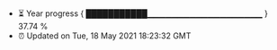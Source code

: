 - ⏳ Year progress { ███████████▁▁▁▁▁▁▁▁▁▁▁▁▁▁▁▁▁▁▁ } 37.74 %
- ⏰ Updated on Tue, 18 May 2021 18:23:32 GMT


